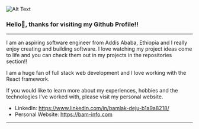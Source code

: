 ![Alt Text](https://media4.giphy.com/media/bGgsc5mWoryfgKBx1u/200w.gif?cid=6c09b952lmc2n8cvtj7x60hu4qvvuiaur0j4bk0w9lc1f37d&rid=200w.gif&ct=g)

### Hello👋, thanks for visiting my Github Profile!!

-----------------------------------------------------------------------------------------------------------------------------------------------------------

I am an aspiring software engineer from Addis Ababa, Ethiopia and I really enjoy creating and building software. I love watching my project ideas come to life and you can check them out in my projects in the repositories section!! 

I am a huge fan of full stack web development and I love working with the React framework. 

If you would like to learn more about my experiences, hobbies and the technologies I've worked with, please visit my personal website.

<!-- - Personal Website: https://bam-info.com -->
- LinkedIn: https://www.linkedin.com/in/bamlak-deju-b1a9a8218/
- Personal Website: https://bam-info.com

-----------------------------------------------------------------------------------------------------------------------------------------------------------
